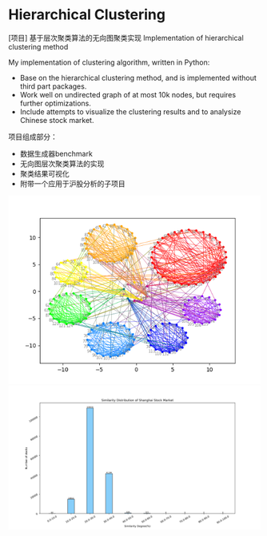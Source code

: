 # Hierarchical Clustering
[项目] 基于层次聚类算法的无向图聚类实现 Implementation of hierarchical clustering method



My implementation of clustering algorithm, written in Python:

- Base on the hierarchical clustering method, and is implemented without third part packages.
- Work well on undirected graph of at most 10k nodes, but requires further optimizations.
- Include attempts to visualize the clustering results and to analysize Chinese stock market.



项目组成部分：

- 数据生成器benchmark
- 无向图层次聚类算法的实现
- 聚类结果可视化
- 附带一个应用于沪股分析的子项目



<img src="outlook.png"/>



<img src="outlook2.png"/>